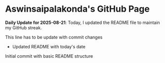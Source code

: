 # Aswinsaipalakonda's GitHub Page

**Daily Update for 2025-08-21**: Today, I updated the README file to maintain my GitHub streak.

This line has to be update with commit changes
 - Updated README with today's date

Initial commit with basic README structure
